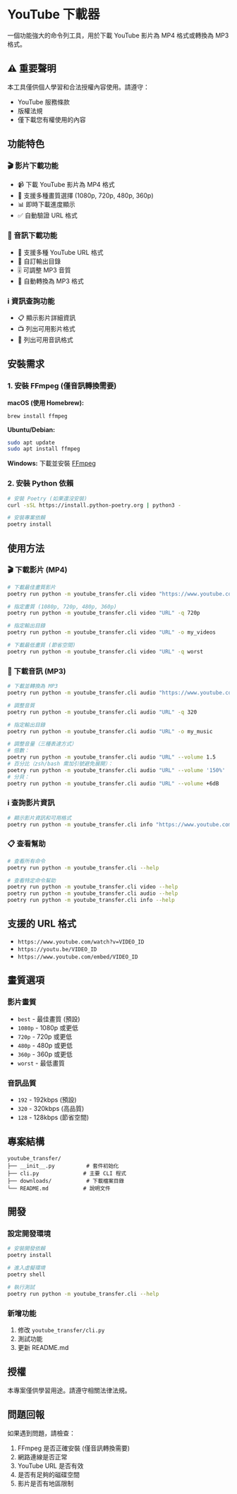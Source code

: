 # YouTube 下載器

一個功能強大的命令列工具，用於下載 YouTube 影片為 MP4 格式或轉換為 MP3 格式。

## ⚠️ 重要聲明

本工具僅供個人學習和合法授權內容使用。請遵守：
- YouTube 服務條款
- 版權法規
- 僅下載您有權使用的內容

## 功能特色

### 🎬 影片下載功能
- 📹 下載 YouTube 影片為 MP4 格式
- 🎨 支援多種畫質選擇 (1080p, 720p, 480p, 360p)
- 📊 即時下載進度顯示
- ✅ 自動驗證 URL 格式

### 🎵 音訊下載功能
- 🎵 支援多種 YouTube URL 格式
- 📁 自訂輸出目錄
- 🎚️ 可調整 MP3 音質
- 🔄 自動轉換為 MP3 格式

### ℹ️ 資訊查詢功能
- 📋 顯示影片詳細資訊
- 📺 列出可用影片格式
- 🎵 列出可用音訊格式

## 安裝需求

### 1. 安裝 FFmpeg (僅音訊轉換需要)

**macOS (使用 Homebrew):**
```bash
brew install ffmpeg
```

**Ubuntu/Debian:**
```bash
sudo apt update
sudo apt install ffmpeg
```

**Windows:**
下載並安裝 [FFmpeg](https://ffmpeg.org/download.html)

### 2. 安裝 Python 依賴

```bash
# 安裝 Poetry (如果還沒安裝)
curl -sSL https://install.python-poetry.org | python3 -

# 安裝專案依賴
poetry install
```

## 使用方法

### 🎬 下載影片 (MP4)

```bash
# 下載最佳畫質影片
poetry run python -m youtube_transfer.cli video "https://www.youtube.com/watch?v=VIDEO_ID"

# 指定畫質 (1080p, 720p, 480p, 360p)
poetry run python -m youtube_transfer.cli video "URL" -q 720p

# 指定輸出目錄
poetry run python -m youtube_transfer.cli video "URL" -o my_videos

# 下載最低畫質 (節省空間)
poetry run python -m youtube_transfer.cli video "URL" -q worst
```

### 🎵 下載音訊 (MP3)

```bash
# 下載並轉換為 MP3
poetry run python -m youtube_transfer.cli audio "https://www.youtube.com/watch?v=VIDEO_ID"

# 調整音質
poetry run python -m youtube_transfer.cli audio "URL" -q 320

# 指定輸出目錄
poetry run python -m youtube_transfer.cli audio "URL" -o my_music

# 調整音量（三種表達方式）
# 倍數：
poetry run python -m youtube_transfer.cli audio "URL" --volume 1.5
# 百分比（zsh/bash 需加引號避免展開）：
poetry run python -m youtube_transfer.cli audio "URL" --volume '150%'
# 分貝：
poetry run python -m youtube_transfer.cli audio "URL" --volume +6dB
```

### ℹ️ 查詢影片資訊

```bash
# 顯示影片資訊和可用格式
poetry run python -m youtube_transfer.cli info "https://www.youtube.com/watch?v=VIDEO_ID"
```

### 📋 查看幫助

```bash
# 查看所有命令
poetry run python -m youtube_transfer.cli --help

# 查看特定命令幫助
poetry run python -m youtube_transfer.cli video --help
poetry run python -m youtube_transfer.cli audio --help
poetry run python -m youtube_transfer.cli info --help
```

## 支援的 URL 格式

- `https://www.youtube.com/watch?v=VIDEO_ID`
- `https://youtu.be/VIDEO_ID`
- `https://www.youtube.com/embed/VIDEO_ID`

## 畫質選項

### 影片畫質
- `best` - 最佳畫質 (預設)
- `1080p` - 1080p 或更低
- `720p` - 720p 或更低
- `480p` - 480p 或更低
- `360p` - 360p 或更低
- `worst` - 最低畫質

### 音訊品質
- `192` - 192kbps (預設)
- `320` - 320kbps (高品質)
- `128` - 128kbps (節省空間)

## 專案結構

```
youtube_transfer/
├── __init__.py          # 套件初始化
├── cli.py              # 主要 CLI 程式
├── downloads/           # 下載檔案目錄
└── README.md           # 說明文件
```

## 開發

### 設定開發環境

```bash
# 安裝開發依賴
poetry install

# 進入虛擬環境
poetry shell

# 執行測試
poetry run python -m youtube_transfer.cli --help
```

### 新增功能

1. 修改 `youtube_transfer/cli.py`
2. 測試功能
3. 更新 README.md

## 授權

本專案僅供學習用途。請遵守相關法律法規。

## 問題回報

如果遇到問題，請檢查：
1. FFmpeg 是否正確安裝 (僅音訊轉換需要)
2. 網路連線是否正常
3. YouTube URL 是否有效
4. 是否有足夠的磁碟空間
5. 影片是否有地區限制 